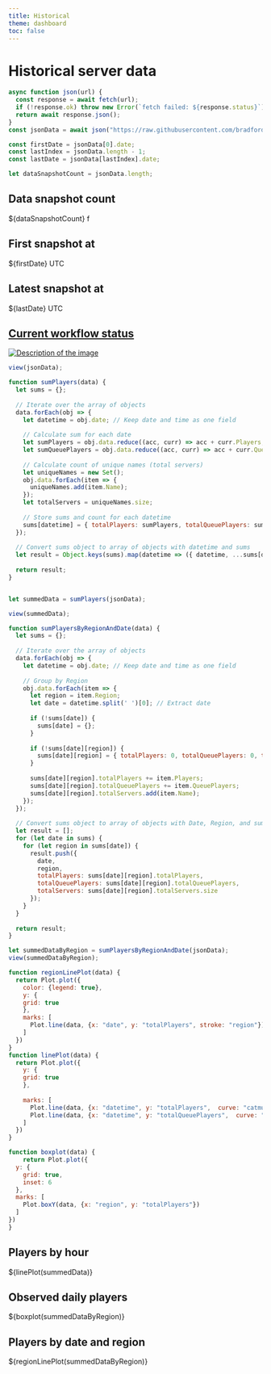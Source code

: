 ```yaml
---
title: Historical
theme: dashboard
toc: false
---
```


# Historical server data

```js
async function json(url) {
  const response = await fetch(url);
  if (!response.ok) throw new Error(`fetch failed: ${response.status}`);
  return await response.json();
}
const jsonData = await json("https://raw.githubusercontent.com/bradfordjohnson/battlebit-dashboard/main/data/historicServerData.json");

const firstDate = jsonData[0].date;
const lastIndex = jsonData.length - 1;
const lastDate = jsonData[lastIndex].date;
```

```js
let dataSnapshotCount = jsonData.length;
```

<div class="grid grid-cols-4">
    <a class="card" style="color: inherit;">
        <h2>Data snapshot count</h2>
        <span class="big">${dataSnapshotCount}</span>
        <span class="muted">f</span>
    </a>
    <a class="card" style="color: inherit;">
        <h2>First snapshot at</h2>
        <span class="big">${firstDate}</span>
        <span class="muted">UTC</span>
    </a>
    <a class="card" style="color: inherit;">
        <h2>Latest snapshot at</h2>
        <span class="big">${lastDate}</span>
        <span class="muted">UTC</span>
    </a>
<div class="card">
    <a href="https://github.com/bradfordjohnson/battlebit-dashboard/actions/workflows/logServerData.yaml" target="_blank">
        <h2>Current workflow status</h2>
        <span class="big">
            <img src="https://github.com/bradfordjohnson/battlebit-dashboard/actions/workflows/logServerData.yaml/badge.svg" alt="Description of the image">
        </span>
    </a>
</div>
</div>

```js
view(jsonData);
```

```js
function sumPlayers(data) {
  let sums = {};
  
  // Iterate over the array of objects
  data.forEach(obj => {
    let datetime = obj.date; // Keep date and time as one field
    
    // Calculate sum for each date
    let sumPlayers = obj.data.reduce((acc, curr) => acc + curr.Players, 0);
    let sumQueuePlayers = obj.data.reduce((acc, curr) => acc + curr.QueuePlayers, 0);
    
    // Calculate count of unique names (total servers)
    let uniqueNames = new Set();
    obj.data.forEach(item => {
      uniqueNames.add(item.Name);
    });
    let totalServers = uniqueNames.size;
    
    // Store sums and count for each datetime
    sums[datetime] = { totalPlayers: sumPlayers, totalQueuePlayers: sumQueuePlayers, totalServers };
  });
  
  // Convert sums object to array of objects with datetime and sums
  let result = Object.keys(sums).map(datetime => ({ datetime, ...sums[datetime] }));
  
  return result;
}


let summedData = sumPlayers(jsonData);

view(summedData);
```

```js
function sumPlayersByRegionAndDate(data) {
  let sums = {};
  
  // Iterate over the array of objects
  data.forEach(obj => {
    let datetime = obj.date; // Keep date and time as one field
    
    // Group by Region
    obj.data.forEach(item => {
      let region = item.Region;
      let date = datetime.split(' ')[0]; // Extract date
      
      if (!sums[date]) {
        sums[date] = {};
      }
      
      if (!sums[date][region]) {
        sums[date][region] = { totalPlayers: 0, totalQueuePlayers: 0, totalServers: new Set() };
      }
      
      sums[date][region].totalPlayers += item.Players;
      sums[date][region].totalQueuePlayers += item.QueuePlayers;
      sums[date][region].totalServers.add(item.Name);
    });
  });
  
  // Convert sums object to array of objects with Date, Region, and sums
  let result = [];
  for (let date in sums) {
    for (let region in sums[date]) {
      result.push({
        date,
        region,
        totalPlayers: sums[date][region].totalPlayers,
        totalQueuePlayers: sums[date][region].totalQueuePlayers,
        totalServers: sums[date][region].totalServers.size
      });
    }
  }
  
  return result;
}

let summedDataByRegion = sumPlayersByRegionAndDate(jsonData);
view(summedDataByRegion);
```

```js
function regionLinePlot(data) {
  return Plot.plot({
    color: {legend: true},
    y: {
    grid: true
    },
    marks: [
      Plot.line(data, {x: "date", y: "totalPlayers", stroke: "region"})
    ]
  })
}
function linePlot(data) {
  return Plot.plot({
    y: {
    grid: true
    },
    
    marks: [
      Plot.line(data, {x: "datetime", y: "totalPlayers",  curve: "catmull-rom", stroke: "blue"}),
      Plot.line(data, {x: "datetime", y: "totalQueuePlayers",  curve: "catmull-rom", stroke: "orange"})
    ]
  })
}

function boxplot(data) {
    return Plot.plot({
  y: {
    grid: true,
    inset: 6
  },
  marks: [
    Plot.boxY(data, {x: "region", y: "totalPlayers"})
  ]
})
}
```
<div class="grid grid-cols-2">
    <a class="card" style="color: inherit;">
        <h2>Players by hour</h2>
        <span class="big">${linePlot(summedData)}</span>
    </a>
    <a class="card" style="color: inherit;">
        <h2>Observed daily players</h2>
        <span class="big">${boxplot(summedDataByRegion)}</span>
    <a class="card" style="color: inherit;">
        <h2>Players by date and region</h2>
        <span class="big">${regionLinePlot(summedDataByRegion)}</span>
    </a>
</div>